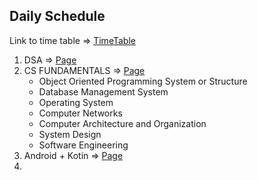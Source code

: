 ## Daily Schedule
Link to time table => [TimeTable](TimeTable.md)


1. DSA => [Page](DSA.md)
2. CS FUNDAMENTALS => [Page](CS_FUNDAMENTALS.md)
	- Object Oriented Programming System or Structure
	- Database Management System
	- Operating System
	- Computer Networks
	- Computer Architecture and Organization
	- System Design
	- Software Engineering
3. Android + Kotin => [Page](Kotlin.md)
4. 